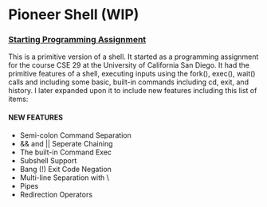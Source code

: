# Pioneer Shell (WIP)
### [Starting Programming Assignment](https://cse29.site/pa4)

<p>This is a primitive version of a shell. It started as a programming assignment for the course CSE 29 at the University of California San Diego. It had the primitive features of a shell, executing inputs using the fork(), exec(), wait() calls and including some basic, built-in commands including cd, exit, and history. I later expanded upon it to include new features including this list of items:</p>
<h4>NEW FEATURES</h4>
<ul>
<li>Semi-colon Command Separation</li>
<li>&& and || Seperate Chaining</li>
<li>The built-in Command Exec</li>
<li>Subshell Support</li>
<li>Bang (!) Exit Code Negation</li>
<li>Multi-line Separation with \</li>
<li>Pipes</li>
<li>Redirection Operators</li>

